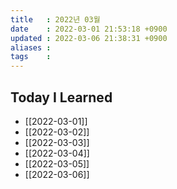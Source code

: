 ```yaml
---
title   : 2022년 03월 
date    : 2022-03-01 21:53:18 +0900
updated : 2022-03-06 21:38:31 +0900
aliases : 
tags    : 
---
```

## Today I Learned
- [[2022-03-01]]
- [[2022-03-02]]
- [[2022-03-03]]
- [[2022-03-04]]
- [[2022-03-05]]
- [[2022-03-06]]
